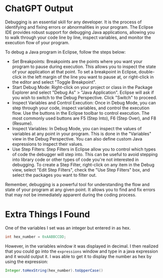 # ChatGPT Output
Debugging is an essential skill for any developer. It is the process of identifying and fixing errors or abnormalities in your program. The Eclipse IDE provides robust support for debugging Java applications, allowing you to walk through your code line by line, inspect variables, and monitor the execution flow of your program.

To debug a Java program in Eclipse, follow the steps below:

- Set Breakpoints: Breakpoints are the points where you want your program to pause during execution. This allows you to inspect the state of your application at that point. To set a breakpoint in Eclipse, double-click in the left margin of the line you want to pause at, or right-click in the editor and select "Toggle Breakpoint".
- Start Debug Mode: Right-click on your project or class in the Package Explorer and select "Debug As" > "Java Application". Eclipse will ask if you wish to switch to the Debug Perspective. Click "Switch" to proceed.
- Inspect Variables and Control Execution: Once in Debug Mode, you can step through your code, inspect variables, and control the execution flow. Use the buttons in the Eclipse toolbar to control execution. The most commonly used buttons are F5 (Step Into), F6 (Step Over), and F8 (Resume).
- Inspect Variables: In Debug Mode, you can inspect the values of variables at any point in your program. This is done in the "Variables" view in the Debug Perspective. You can also define custom Java expressions to inspect their values.
- Use Step Filters: Step Filters in Eclipse allow you to control which types of code the debugger will step into. This can be useful to avoid stepping into library code or other types of code you're not interested in debugging. To create a Step Filter, right-click on any item in the Debug view, select "Edit Step Filters", check the "Use Step Filters" box, and select the packages you want to filter out.

Remember, debugging is a powerful tool for understanding the flow and state of your program at any given point. It allows you to find and fix errors that may not be immediately apparent during the coding process.

# Extra Things I Found
One of the variables I set was an integer but entered in as hex.
```java
int hex_number = 0xAABBCCDD;
```

However, in the variables window it was displayed in decimal. I then realized that you could go into the `expressions` window and type in a java expression and it would output it. I was able to get it to display the number as hex by using the expression:
```java
Integer.toHexString(hex_number).toUpperCase()
```
